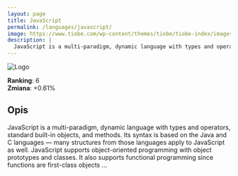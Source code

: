 ```yaml
---
layout: page
title: JavaScript
permalink: /languages/javascript/
image: https://www.tiobe.com/wp-content/themes/tiobe/tiobe-index/images/JavaScript.png
description: |
  JavaScript is a multi-paradigm, dynamic language with types and operators, standard built-in objects, and methods. Its syntax is based on the Java and C languages — many structures from those languages apply to JavaScript as well. JavaScript supports object-oriented programming with object prototypes and classes. It also supports functional programming since functions are first-class objects ...
---
```


![Logo](https://www.tiobe.com/wp-content/themes/tiobe/tiobe-index/images/JavaScript.png)

**Ranking**: 6  
**Zmiana**: +0.61%    

## Opis

JavaScript is a multi-paradigm, dynamic language with types and operators, standard built-in objects, and methods. Its syntax is based on the Java and C languages — many structures from those languages apply to JavaScript as well. JavaScript supports object-oriented programming with object prototypes and classes. It also supports functional programming since functions are first-class objects ...
